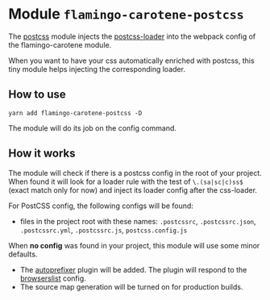 # Module `flamingo-carotene-postcss`
The [postcss](https://github.com/postcss/postcss) module injects the
[postcss-loader](https://github.com/postcss/postcss-loader) into the webpack config of the flamingo-carotene module.

When you want to have your css automatically enriched with postcss, this tiny module helps injecting the corresponding
loader.

## How to use
```
yarn add flamingo-carotene-postcss -D
```
The module will do its job on the config command.

## How it works
The module will check if there is a postcss config in the root of your project. When found it will look for a loader
rule with the test of `\.(sa|sc|c)ss$` (exact match only for now) and inject its loader config after the css-loader.

For PostCSS config, the following configs will be found:
- files in the project root with these names: `.postcssrc`, `.postcssrc.json`, `.postcssrc.yml`, `.postcssrc.js`,
`postcss.config.js`

When **no config** was found in your project, this module will use some minor defaults.
- The [autoprefixer](https://github.com/postcss/autoprefixer) plugin will be added. The plugin will respond to the
[browserslist](https://github.com/browserslist/browserslist) config.
- The source map generation will be turned on for production builds.
